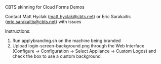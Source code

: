 CBTS skinning for Cloud Forms Demos

Contact Matt Hyclak (matt.hyclak@cbts.net) or Eric Sarakaitis (eric.sarakaitis@cbts.net) with issues

Instructions:

1. Run applybranding.sh on the machine being branded
2. Upload login-screen-background.png through the Web Interface (Configure -> Configuration -> Select Appliance -> Custom Logos) and check the box to use a custom background
